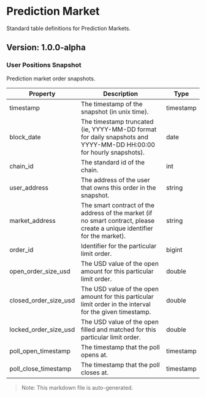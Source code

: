 # Prediction Market

Standard table definitions for Prediction Markets.

## Version: 1.0.0-alpha

### User Positions Snapshot

Prediction market order snapshots.

| Property                | Description                                               | Type   |
|-------------------------|-----------------------------------------------------------|--------|
| timestamp                | The timestamp of the snapshot (in unix time).             | timestamp |
| block_date               | The timestamp truncated (ie, YYYY-MM-DD format for daily snapshots and YYYY-MM-DD HH:00:00 for hourly snapshots). | date |
| chain_id                 | The standard id of the chain.                             | int |
| user_address             | The address of the user that owns this order in the snapshot. | string |
| market_address           | The smart contract of the address of the market (if no smart contract, please create a unique identifier for the market). | string |
| order_id                 | Identifier for the particular limit order.                | bigint |
| open_order_size_usd      | The USD value of the open amount for this particular limit order. | double |
| closed_order_size_usd    | The USD value of the open amount for this particular limit order in the interval for the given timestamp. | double |
| locked_order_size_usd    | The USD value of the open filled and matched for this particular limit order. | double |
| poll_open_timestamp      | The timestamp that the poll opens at.                     | timestamp |
| poll_close_timestamp     | The timestamp that the poll closes at.                    | timestamp |

> Note: This markdown file is auto-generated.
